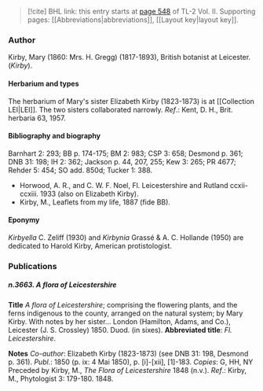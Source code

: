 > [!cite] BHL link: this entry starts at [page 548](https://www.biodiversitylibrary.org/item/103253#page/574/mode/1up) of TL-2 Vol. II.
> Supporting pages: [[Abbreviations|abbreviations]], [[Layout key|layout key]].

### Author

Kirby, Mary (1860: Mrs. H. Gregg) (1817-1893), British botanist at Leicester. (*Kirby*).

#### Herbarium and types

The herbarium of Mary's sister Elizabeth Kirby (1823-1873) is at [[Collection LEI|LEI]]. The two sisters collaborated narrowly.
*Ref*.: Kent, D. H., Brit. herbaria 63, 1957.

#### Bibliography and biography

Barnhart 2: 293; BB p. 174-175; BM 2: 983; CSP 3: 658; Desmond p. 361; DNB 31: 198; IH 2: 362; Jackson p. 44, 207, 255; Kew 3: 265; PR 4677; Rehder 5: 454; SO add. 850d; Tucker 1: 388.
- Horwood, A. R., and C. W. F. Noel, Fl. Leicestershire and Rutland ccxii-ccxiii. 1933 (also on Elizabeth Kirby).
- Kirby, M., Leaflets from my life, 1887 (fide BB).

#### Eponymy

*Kirbyella* C. Zeliff (1930) and *Kirbynia* Grassé & A. C. Hollande (1950) are dedicated to Harold Kirby, American protistologist.

### Publications

##### n.3663. A flora of Leicestershire

**Title**
*A flora of Leicestershire*; comprising the flowering plants, and the ferns indigenous to the county, arranged on the natural system; by Mary Kirby. With notes by her sister... London (Hamilton, Adams, and Co.), Leicester (J. S. Crossley) 1850. Duod. (in sixes).
**Abbreviated title**: *Fl. Leicestershire*.

**Notes**
*Co-author*: Elizabeth Kirby (1823-1873) (see DNB 31: 198, Desmond p. 361).
*Publ*.: 1850 (p. ix: 4 Mai 1850), p. \[i\]-\[xii\], \[1\]-183. *Copies*: G, HH, NY Preceded by Kirby, M., *The Flora of Leicestershire* 1848 (n.v.).
*Ref*.: Kirby, M., Phytologist 3: 179-180. 1848.

